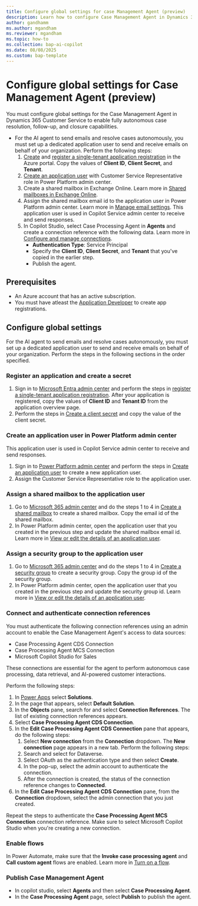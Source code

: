 ```yaml
---
title: Configure global settings for case Management Agent (preview)
description: Learn how to configure Case Management Agent in Dynamics 365 Customer Service to help customer support teams efficiently resolve cases.
author: gandhamm
ms.author: mgandham
ms.reviewer: mgandham
ms.topic: how-to 
ms.collection: bap-ai-copilot 
ms.date: 08/08/2025
ms.custom: bap-template
---
```


# Configure global settings for Case Management Agent (preview)

You must configure global settings for the Case Management Agent in Dynamics 365 Customer Service to enable fully autonomous case resolution, follow-up, and closure capabilities.

- For the AI agent to send emails and resolve cases autonomously, you must set up a dedicated application user to send and receive emails on behalf of your organization. Perform the following steps:
   1. [Create](/entra/identity-platform/quickstart-create-new-tenant#create-a-new-microsoft-entra-tenant) and [register a single-tenant application registration](/entra/identity-platform/quickstart-register-app#register-an-application) in the Azure portal. Copy the values of **Client ID**, **Client Secret**, and **Tenant**.
   2. [Create an application user](/power-platform/admin/manage-application-users?tabs=new#create-an-application-user) with Customer Service Representative role in Power Platform admin center.
   3. Create a shared mailbox in Exchange Online. Learn more in [Shared mailboxes in Exchange Online](/exchange/collaboration-exo/shared-mailboxes).
   4. Assign the shared mailbox email id to the application user in Power Platform admin center. Learn more in [Manage email settings](/power-platform/admin/settings-email). This application user is used in Copilot Service admin center to receive and send responses.
   5. In Copilot Studio, select Case Processing Agent in **Agents** and create a connection reference with the following data. Learn more in [Configure and manage connections](/microsoft-copilot-studio/authoring-connections).
       - **Authentication Type**: Service Principal
       - Specify the **Client ID**, **Client Secret**, and **Tenant** that you've copied in the earlier step.
       - Publish the agent. 

## Prerequisites

- An Azure account that has an active subscription.
- You must have atleast the [Application Developer](/entra/identity/role-based-access-control/permissions-reference#application-developer) to create app registrations.

## Configure global settings

For the AI agent to send emails and resolve cases autonomously, you must set up a dedicated application user to send and receive emails on behalf of your organization. Perform the steps in the following sections in the order specified.

### Register an application and create a secret 

1. Sign in to [Microsoft Entra admin center](https://entra.microsoft.com) and perform the steps in [register a single-tenant application registration](/entra/identity-platform/quickstart-register-app#register-an-application). After your application is registered, copy the values of **Client ID** and **Tenant ID** from the application overview page.
1. Perform the steps in [Create a client secret](/entra/identity-platform/how-to-add-credentials?tabs=client-secret#add-a-credential-to-your-application) and copy the value of the client secret.

### Create an application user in Power Platform admin center

This application user is used in Copilot Service admin center to receive and send responses.

1. Sign in to [Power Platform admin center](https://admin.powerplatform.microsoft.com) and perform the steps in [Create an application user](/power-platform/admin/manage-application-users?tabs=new#create-an-application-user) to create a new application user. 
1. Assign the Customer Service Representative role to the application user.

### Assign a shared mailbox to the application user

1. Go to [Microsoft 365 admin center](https://admin.cloud.microsoft/) and do the steps 1 to 4 in [Create a shared mailbox](/microsoft-365/admin/email/create-a-shared-mailbox#create-a-shared-mailbox-and-add-members) to create a shared mailbox. Copy the email id of the shared mailbox.
1. In Power Platform admin center, open the application user that you created in the previous step and update the shared mailbox email id. Learn more in [View or edit the details of an application user](/power-platform/admin/manage-application-users?tabs=new#view-or-edit-the-details-of-an-application-user).

### Assign a security group to the application user

1. Go to [Microsoft 365 admin center](https://admin.cloud.microsoft/) and do the steps 1 to 4 in [Create a security group](/microsoft-365/admin/create-groups/create-a-security-group) to create a security group. Copy the group id of the security group.
1. In Power Platform admin center, open the application user that you created in the previous step and update the security group id. Learn more in [View or edit the details of an application user](/power-platform/admin/manage-application-users?tabs=new#view-or-edit-the-details-of-an-application-user).

### Connect and authenticate connection references

You must authenticate the following connection references using an admin account to enable the Case Management Agent's access to data sources:
- Case Processing Agent CDS Connection
- Case Processing Agent MCS Connection
- Microsoft Copilot Studio for Sales

These connections are essential for the agent to perform autonomous case processing, data retrieval, and AI-powered customer interactions. 

Perform the following steps:

1. In [Power Apps](https://make.powerapps.com/) select **Solutions**.
1. In the page that appears, select **Default Solution**.
1. In the **Objects** pane, search for and select **Connection References**. The list of existing connection references appears.
1. Select **Case Processing Agent CDS Connection**.
1. In the **Edit Case Processing Agent CDS Connection** pane that appears, do the following steps:
    1. Select **New connection** from the **Connection** dropdown. The **New connection** page appears in a new tab. Perform the following steps:
      1. Search and select for Dataverse.
      1. Select OAuth as the authentication type and then select **Create**.
      1. In the pop-up, select the admin account to authenticate the connection.
      1. After the connection is created, the status of the connection reference changes to **Connected**.
1. In the **Edit Case Processing Agent CDS Connection** pane, from the **Connection** dropdown, select the admin connection that you just created.

Repeat the steps to authenticate the **Case Processing Agent MCS Connection** connection reference. Make sure to select Microsoft Copilot Studio when you're creating a new connection.

### Enable flows

In Power Automate, make sure that the **Invoke case processing agent** and **Call custom agent** flows are enabled. Learn more in [Turn on a flow](/power-automate/disable-flow#turn-on-a-flow).


### Publish Case Management Agent

- In copilot studio, select **Agents** and then select **Case Processing Agent**.
- In the **Case Processing Agent** page, select **Publish** to publish the agent.
